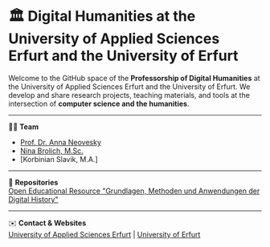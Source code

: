 # 🏛️ Digital Humanities at the University of Applied Sciences Erfurt and the University of Erfurt

Welcome to the GitHub space of the **Professorship of Digital Humanities** at the University of Applied Sciences Erfurt and the University of Erfurt.
We develop and share research projects, teaching materials, and tools at the intersection of **computer science and the humanities**.  

---

👩‍🏫 **Team**  
- [Prof. Dr. Anna Neovesky](https://github.com/annaneo)
- [Nina Brolich, M.Sc.](https://github.com/nina-bro)
- [Korbinian Slavik, M.A.]

---

📂 **Repositories**  
[Open Educational Resource "Grundlagen, Methoden und Anwendungen der Digital History"](https://dh-erfurt.github.io/digital-history/home.html)

---

✉️ **Contact & Websites**  
[University of Applied Sciences Erfurt](https://ai.fh-erfurt.de/neovesky) | [University of Erfurt](https://www.uni-erfurt.de/philosophische-fakultaet/seminare-professuren/historisches-seminar/professuren/dh)
